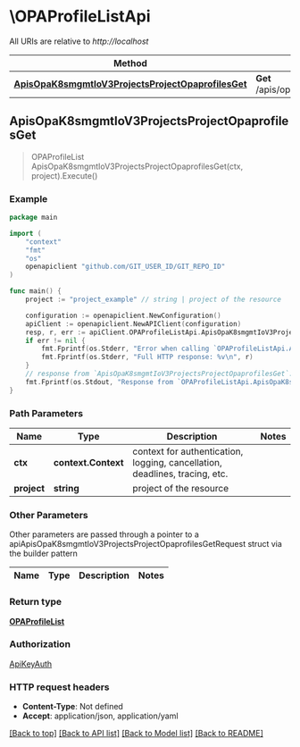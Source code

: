 # \OPAProfileListApi

All URIs are relative to *http://localhost*

Method | HTTP request | Description
------------- | ------------- | -------------
[**ApisOpaK8smgmtIoV3ProjectsProjectOpaprofilesGet**](OPAProfileListApi.md#ApisOpaK8smgmtIoV3ProjectsProjectOpaprofilesGet) | **Get** /apis/opa.k8smgmt.io/v3/projects/{project}/opaprofiles | 



## ApisOpaK8smgmtIoV3ProjectsProjectOpaprofilesGet

> OPAProfileList ApisOpaK8smgmtIoV3ProjectsProjectOpaprofilesGet(ctx, project).Execute()





### Example

```go
package main

import (
    "context"
    "fmt"
    "os"
    openapiclient "github.com/GIT_USER_ID/GIT_REPO_ID"
)

func main() {
    project := "project_example" // string | project of the resource

    configuration := openapiclient.NewConfiguration()
    apiClient := openapiclient.NewAPIClient(configuration)
    resp, r, err := apiClient.OPAProfileListApi.ApisOpaK8smgmtIoV3ProjectsProjectOpaprofilesGet(context.Background(), project).Execute()
    if err != nil {
        fmt.Fprintf(os.Stderr, "Error when calling `OPAProfileListApi.ApisOpaK8smgmtIoV3ProjectsProjectOpaprofilesGet``: %v\n", err)
        fmt.Fprintf(os.Stderr, "Full HTTP response: %v\n", r)
    }
    // response from `ApisOpaK8smgmtIoV3ProjectsProjectOpaprofilesGet`: OPAProfileList
    fmt.Fprintf(os.Stdout, "Response from `OPAProfileListApi.ApisOpaK8smgmtIoV3ProjectsProjectOpaprofilesGet`: %v\n", resp)
}
```

### Path Parameters


Name | Type | Description  | Notes
------------- | ------------- | ------------- | -------------
**ctx** | **context.Context** | context for authentication, logging, cancellation, deadlines, tracing, etc.
**project** | **string** | project of the resource | 

### Other Parameters

Other parameters are passed through a pointer to a apiApisOpaK8smgmtIoV3ProjectsProjectOpaprofilesGetRequest struct via the builder pattern


Name | Type | Description  | Notes
------------- | ------------- | ------------- | -------------


### Return type

[**OPAProfileList**](OPAProfileList.md)

### Authorization

[ApiKeyAuth](../README.md#ApiKeyAuth)

### HTTP request headers

- **Content-Type**: Not defined
- **Accept**: application/json, application/yaml

[[Back to top]](#) [[Back to API list]](../README.md#documentation-for-api-endpoints)
[[Back to Model list]](../README.md#documentation-for-models)
[[Back to README]](../README.md)

